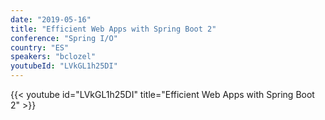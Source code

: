 ```yaml
---
date: "2019-05-16"
title: "Efficient Web Apps with Spring Boot 2"
conference: "Spring I/O"
country: "ES"
speakers: "bclozel"
youtubeId: "LVkGL1h25DI"
---
```


{{< youtube id="LVkGL1h25DI" title="Efficient Web Apps with Spring Boot 2" >}} 
